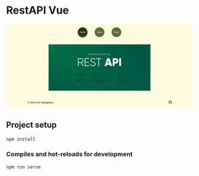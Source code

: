 # RestAPI Vue
![screen](src/assets/images/screen.png)

## Project setup
```
npm install
```

### Compiles and hot-reloads for development
```
npm run serve
```